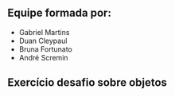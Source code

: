 ## Equipe formada por:
* Gabriel Martins
* Duan Cleypaul
* Bruna Fortunato
* André Scremin

## Exercício desafio sobre objetos
